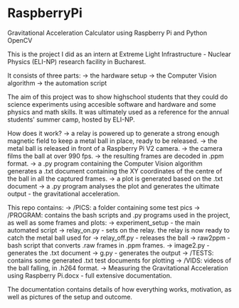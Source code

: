 # RaspberryPi
Gravitational Acceleration Calculator using Raspberry Pi and Python OpenCV

This is the project I did as an intern at Extreme Light Infrastructure - Nuclear Physics (ELI-NP) research facility in Bucharest.

It consists of three parts:
  -> the hardware setup
  -> the Computer Vision algorithm
  -> the automation script
  
The aim of this project was to show highschool students that they could do science experiments using accesible software and hardware and some physics and math skills.
It was ultimately used as a reference for the annual students' summer camp, hosted by ELI-NP.

How does it work?
  -> a relay is powered up to generate a strong enough magnetic field to keep a metal ball in place, ready to be released.
  -> the metal ball is released in front of a Raspberry Pi V2 camera.
  -> the camera films the ball at over 990 fps.
  -> the resulting frames are decoded in .ppm format.
  -> a .py program containing the Computer Vision algorithm generates a .txt document containing the XY coordinates of the centre of the ball in all the captured frames. 
  -> a plot is generated based on the .txt document
  -> a .py program analyses the plot and generates the ultimate output - the gravitational acceleration.

This repo contains:
  -> /PICS: a folder containing some test pics
  -> /PROGRAM: contains the bash scripts and .py programs used in the project, as well as some frames and plots:
                -> experiment_setup - the main automated script
                -> relay_on.py - sets on the relay. the relay is now ready to catch the metal ball used for
                -> relay_off.py - releases the ball
                -> raw2ppm - bash script that converts .raw frames in .ppm frames.
                -> image2.py - generates the .txt document
                -> g.py - generates the output
  -> /TESTS: contains some generated .txt test documents for plotting
  -> /VIDS: videos of the ball falling, in .h264 format.
  -> Measuring the Gravitational Acceleration using Raspberry Pi.docx - full extensive documentation.
  
  The documentation contains details of how everything works, motivation, as well as pictures of the setup and outcome.
